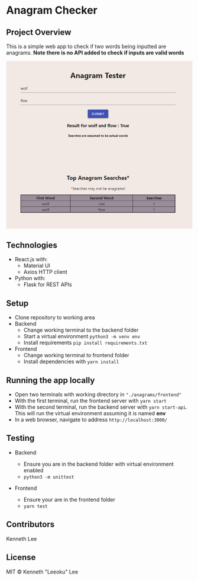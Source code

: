 # Anagram Checker

## Project Overview

This is a simple web app to check if two words being inputted are anagrams. **Note there is no API added to check if inputs are valid words**

![Alt text](/anagram.png "Anagram Sample Image")

## Technologies

- React.js with:
  - Material UI
  - Axios HTTP client
- Python with:
  - Flask for REST APIs

## Setup

- Clone repository to working area
- Backend
  - Change working terminal to the backend folder
  - Start a virtual environment `python3 -m venv env`
  - Install requirements `pip install requirements.txt`
- Frontend
  - Change working terminal to frontend folder
  - Install dependencies with `yarn install`

## Running the app locally

- Open two terminals with working directory in `"./anagrams/frontend"`
- With the first terminal, run the frontend server with `yarn start`
- With the second terminal, run the backend server with `yarn start-api`. This will run the virtual environment assuming it is named **env**
- In a web browser, navigate to address `http://localhost:3000/`

## Testing

- Backend

  - Ensure you are in the backend folder with virtual environment enabled
  - `python3 -m unittest`

- Frontend
  - Ensure your are in the frontend folder
  - `yarn test`

## Contributors

Kenneth Lee

## License

MIT © Kenneth "Leeoku" Lee
